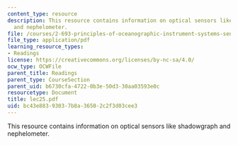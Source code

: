 ```yaml
---
content_type: resource
description: This resource contains information on optical sensors like shadowgraph
  and nephelometer.
file: /courses/2-693-principles-of-oceanographic-instrument-systems-sensors-and-measurements-13-998-spring-2004/bc43e88393037b8a36502c2f3d03cee3_lec25.pdf
file_type: application/pdf
learning_resource_types:
- Readings
license: https://creativecommons.org/licenses/by-nc-sa/4.0/
ocw_type: OCWFile
parent_title: Readings
parent_type: CourseSection
parent_uid: b6730cfa-4722-0b3e-50d3-30aa03593e0c
resourcetype: Document
title: lec25.pdf
uid: bc43e883-9303-7b8a-3650-2c2f3d03cee3
---
```

This resource contains information on optical sensors like shadowgraph and nephelometer.